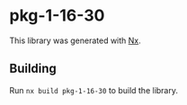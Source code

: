 # pkg-1-16-30

This library was generated with [Nx](https://nx.dev).

## Building

Run `nx build pkg-1-16-30` to build the library.
